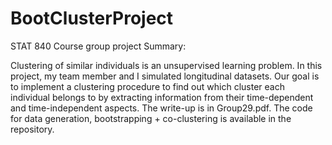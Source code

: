 # BootClusterProject
STAT 840 Course group project 
Summary: 

Clustering of similar individuals is an unsupervised learning problem. In this project, my team member and I simulated longitudinal datasets. 
Our goal is to implement a clustering procedure to find out which cluster each individual belongs to by extracting information from their time-dependent and time-independent aspects. 
The write-up is in Group29.pdf. The code for data generation, bootstrapping + co-clustering is available in the repository. 
